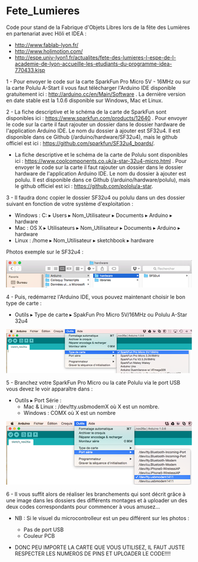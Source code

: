 Fete_Lumieres
=============

Code pour stand de la Fabrique d'Objets Libres lors de la fête des Lumières en partenariat avec Hôli et IDEA :

- http://www.fablab-lyon.fr/
- http://www.holimotion.com/
- http://espe.univ-lyon1.fr/actualites/fete-des-lumieres-l-espe-de-l-academie-de-lyon-accueille-les-etudiants-du-programme-idea-770433.kjsp

1 - Pour envoyer le code sur la carte SparkFun Pro Micro 5V - 16MHz ou sur la carte Polulu A-Start il vous faut télécharger l'Arduino IDE disponible gratuitement ici : http://arduino.cc/en/Main/Software . La dernière version en date stable est la 1.0.6 disponible sur Windows, Mac et Linux.

2 - La fiche descriptive et le schéma de la carte de SparkFun sont disponibles ici : https://www.sparkfun.com/products/12640 . Pour envoyer le code sur la carte il faut rajouter un dossier dans le dossier hardware de l'application Arduino IDE. Le nom du dossier à ajouter est SF32u4. Il est disponible dans ce Github (/arduino/hardware/SF32u4), mais le github officiel est ici : https://github.com/sparkfun/SF32u4_boards/.

   - La fiche descriptive et le schéma de la carte de Polulu sont disponibles ici : https://www.coolcomponents.co.uk/a-star-32u4-micro.html . Pour envoyer le code sur la carte il faut rajouter un dossier dans le dossier hardware de l'application Arduino IDE. Le nom du dossier à ajouter est polulu. Il est disponible dans ce Github (/arduino/hardware/polulu), mais le github officiel est ici : https://github.com/pololu/a-star.

3 - Il faudra donc copier le dossier SF32u4 ou polulu dans un des dossier suivant en fonction de votre système d'exploitation :

* Windows : C: ▸ Users ▸ Nom_Utilisateur ▸ Documents ▸ Arduino ▸ hardware
* Mac : OS X ▸ Utilisateurs ▸ Nom_Utilisateur ▸ Documents ▸ Arduino ▸ hardware
* Linux : /home ▸ Nom_Utilisateur ▸ sketchbook ▸ hardware

Photos exemple sur le SF32u4 : 

![alt tag](https://raw.githubusercontent.com/Anderson69s/Fete_Lumieres/master/img/hardware_folder.png)

4 - Puis, redémarrez l'Arduino IDE, vous pouvez maintenant choisir le bon type de carte : 

* Outils ▸ Type de carte ▸ SpakFun Pro Micro 5V/16MHz ou Polulu A-Star 32u4

![alt tag](https://raw.githubusercontent.com/Anderson69s/Fete_Lumieres/master/img/type_de_carte.png)

5 - Branchez votre SparkFun Pro Micro ou la cate Polulu via le port USB vous devez le voir apparaître dans : 

* Outils ▸ Port Série :
    * Mac & Linux : /dev/tty.usbmodemX où X est un nombre.
    * Windows : COMX où X est un nombre

![alt tag](https://raw.githubusercontent.com/Anderson69s/Fete_Lumieres/master/img/outils_ports.png)

6 - Il vous suffit alors de réaliser les branchements qui sont décrit grâce à une image dans les dossiers des différents montages et à uploader un des deux codes correspondants pour commencer à vous amusez... 


* NB : Si le visuel du microcontrolleur est un peu différent sur les photos : 
    
    * Pas de port USB 
    * Couleur PCB 

* DONC PEU IMPORTE LA CARTE QUE VOUS UTILISEZ, IL FAUT JUSTE RESPECTER LES NUMEROS DE PINS ET UPLOADER LE CODE!!!!

